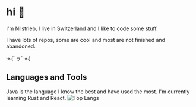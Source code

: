 # hi 👋

I'm Nilstrieb, I live in Switzerland and I like to code some stuff.

I have lots of repos, some are cool and most are not finished and abandoned.

☜(ﾟヮﾟ☜)

## Languages and Tools
Java is the language I know the best and have used the most. I'm currently learning Rust and React.
![Top Langs](https://github-readme-stats.vercel.app/api/top-langs/?username=Nilstrieb&theme=tokyonight)
